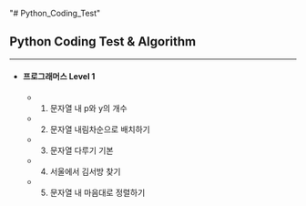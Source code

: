 "# Python_Coding_Test" 
## Python Coding Test & Algorithm
---
* #### 프로그래머스 Level 1
    - 1. 문자열 내 p와 y의 개수
    - 2. 문자열 내림차순으로 배치하기
    - 3. 문자열 다루기 기본
    - 4. 서울에서 김서방 찾기
    - 5. 문자열 내 마음대로 정렬하기